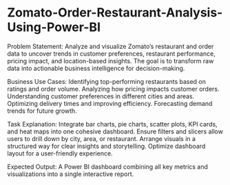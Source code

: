 # Zomato-Order-Restaurant-Analysis-Using-Power-BI

Problem Statement:
Analyze and visualize Zomato’s restaurant and order data to uncover trends in customer preferences, restaurant performance, pricing impact, and location-based insights. The goal is to transform raw data into actionable business intelligence for decision-making.

Business Use Cases:
Identifying top-performing restaurants based on ratings and order volume.
Analyzing how pricing impacts customer orders.
Understanding customer preferences in different cities and areas.
Optimizing delivery times and improving efficiency.
Forecasting demand trends for future growth.

 Task Explanation:
Integrate bar charts, pie charts, scatter plots, KPI cards, and heat maps into one cohesive dashboard.
Ensure filters and slicers allow users to drill down by city, area, or restaurant.
Arrange visuals in a structured way for clear insights and storytelling.
Optimize dashboard layout for a user-friendly experience.

 Expected Output:
A Power BI dashboard combining all key metrics and visualizations into a single interactive report.
